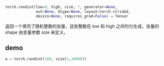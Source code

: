 ```python
torch.randint(low=0, high, size, *, generator=None, 
			  out=None, dtype=None, layout=torch.strided, 
			  device=None, requires_grad=False) → Tensor
```

返回一个填充了随机整数的张量，这些整数在 low 和 high 之间均匀生成，张量的 shape 由变量参数 size 来定义。




## demo

```python
a = torch.randint(100, size(1,10000))
```

